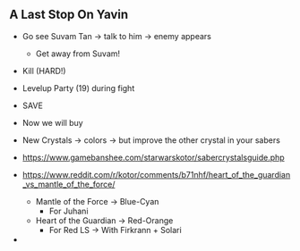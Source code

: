 ## A Last Stop On Yavin

- Go see Suvam Tan -> talk to him -> enemy appears
    - Get away from Suvam!
- Kill (HARD!)
- Levelup Party (19) during fight
- SAVE
- Now we will buy


- New Crystals -> colors -> but improve the other crystal in your sabers
- https://www.gamebanshee.com/starwarskotor/sabercrystalsguide.php
- https://www.reddit.com/r/kotor/comments/b71nhf/heart_of_the_guardian_vs_mantle_of_the_force/
    - Mantle of the Force -> Blue-Cyan
        - For Juhani
    - Heart of the Guardian -> Red-Orange
        - For Red LS -> With Firkrann + Solari


- 